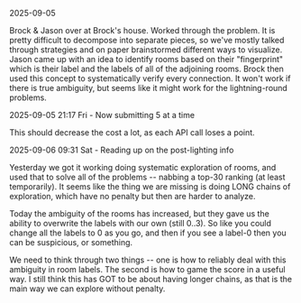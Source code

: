 
2025-09-05

Brock & Jason over at Brock's house. Worked through the problem. It is pretty difficult to decompose into separate pieces, so we've mostly talked through strategies and on paper brainstormed different ways to visualize. Jason came up with an idea to identify rooms based on their "fingerprint" which is their label and the labels of all of the adjoining rooms. Brock then used this concept to systematically verify every connection. It won't work if there is true ambiguity, but seems like it might work for the lightning-round problems.

2025-09-05 21:17 Fri - Now submitting 5 at a time

This should decrease the cost a lot, as each API call loses a point.

2025-09-06 09:31 Sat - Reading up on the post-lighting info

Yesterday we got it working doing systematic exploration of rooms, and used that to solve all of the problems -- nabbing a top-30 ranking (at least temporarily). It seems like the thing we are missing is doing LONG chains of exploration, which have no penalty but then are harder to analyze.

Today the ambiguity of the rooms has increased, but they gave us the ability to overwrite the labels with our own (still 0..3). So like you could change all the labels to 0 as you go, and then if you see a label-0 then you can be suspicious, or something.

We need to think through two things -- one is how to reliably deal with this ambiguity in room labels. The second is how to game the score in a useful way. I still think this has GOT to be about having longer chains, as that is the main way we can explore without penalty.

